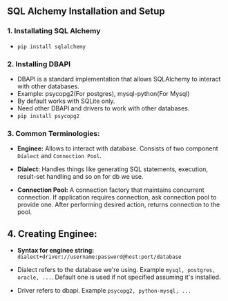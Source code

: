 ## SQL Alchemy Installation and Setup

### 1. Installating SQL Alchemy

-   `pip install sqlalchemy`

### 2. Installing DBAPI

-   DBAPI is a standard implementation that allows SQLAlchemy to interact with other databases.
-   Example: psycopg2(For postgres), mysql-python(For Mysql)
-   By default works with SQLite only.
-   Need other DBAPI and drivers to work with other databases.
-   `pip install psycopg2`

### 3. Common Terminologies:

-   **Enginee:** Allows to interact with database. Consists of two component `Dialect` and `Connection Pool`.

-   **Dialect:** Handles things like generating SQL statements, execution, result-set handling and so on for db we use.

-   **Connection Pool:** A connection factory that maintains concurrent connection. If application requires connection, ask connection pool to provide one. After performing desired action, returns connection to the pool.

## 4. Creating Enginee:

-   **Syntax for enginee string:** `dialect+driver://username:password@host:port/database`

-   Dialect refers to the database we're using. Example `mysql, postgres, oracle, ...`. Default one is used if not specified assuming it's installed.

-   Driver refers to dbapi. Example `psycopg2, python-mysql, ...`
